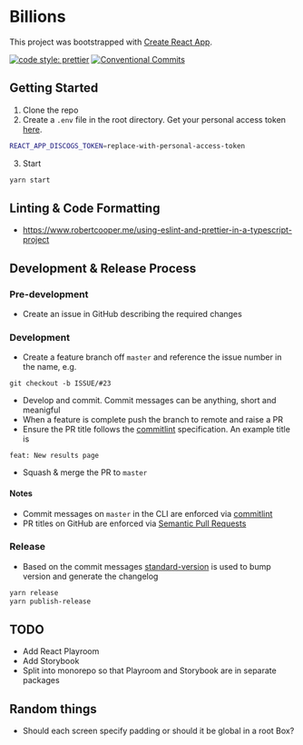 # Billions

This project was bootstrapped with [Create React App](https://github.com/facebook/create-react-app).

[![code style: prettier](https://img.shields.io/badge/code_style-prettier-ff69b4.svg?style=flat-square)](https://github.com/prettier/prettier)
[![Conventional Commits](https://img.shields.io/badge/Conventional%20Commits-1.0.0-yellow.svg)](https://conventionalcommits.org)

## Getting Started

1. Clone the repo
2. Create a `.env` file in the root directory. Get your personal access token [here](https://www.discogs.com/settings/developers).

```bash
REACT_APP_DISCOGS_TOKEN=replace-with-personal-access-token
```

3. Start

```bash
yarn start
```

## Linting & Code Formatting

- https://www.robertcooper.me/using-eslint-and-prettier-in-a-typescript-project

## Development & Release Process

### Pre-development

- Create an issue in GitHub describing the required changes

### Development

- Create a feature branch off `master` and reference the issue number in the name, e.g.

```
git checkout -b ISSUE/#23
```

- Develop and commit. Commit messages can be anything, short and meanigful
- When a feature is complete push the branch to remote and raise a PR
- Ensure the PR title follows the [commitlint](https://github.com/conventional-changelog/commitlint) specification. An example title is

```
feat: New results page
```

- Squash & merge the PR to `master`

#### Notes

- Commit messages on `master` in the CLI are enforced via [commitlint](https://github.com/conventional-changelog/commitlint)
- PR titles on GitHub are enforced via [Semantic Pull Requests](https://github.com/zeke/semantic-pull-requests)

### Release

- Based on the commit messages [standard-version](https://github.com/conventional-changelog/standard-version) is used to bump version and generate the changelog

```bash
yarn release
yarn publish-release
```

## TODO

- Add React Playroom
- Add Storybook
- Split into monorepo so that Playroom and Storybook are in separate packages

## Random things

- Should each screen specify padding or should it be global in a root Box?
